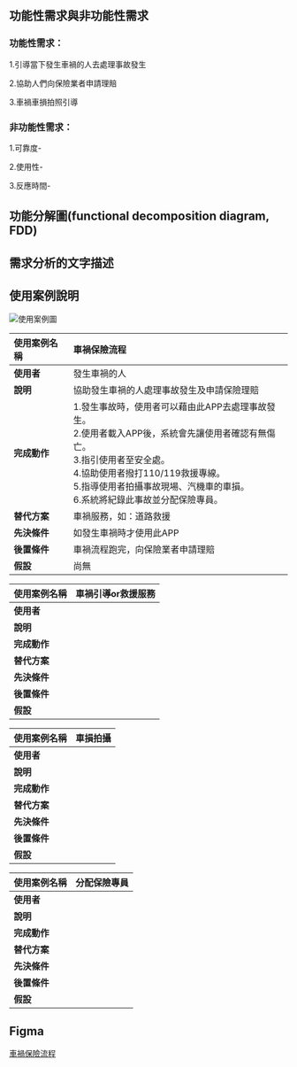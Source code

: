 ## 功能性需求與非功能性需求
### 功能性需求：

1.引導當下發生車禍的人去處理事故發生

2.協助人們向保險業者申請理賠

3.車禍車損拍照引導


### 非功能性需求：

1.可靠度-

2.使用性-

3.反應時間-


## 功能分解圖(functional decomposition diagram, FDD)


## 需求分析的文字描述



## 使用案例說明
![使用案例圖](https://user-images.githubusercontent.com/113971516/197565932-54b65f56-e66f-4ac1-b280-b2d76cfc64ef.jpg)

|**使用案例名稱**|**車禍保險流程**|
|:-------|:-----|
|**使用者**|發生車禍的人|
|**說明**|協助發生車禍的人處理事故發生及申請保險理賠|
|**完成動作**| 1.發生事故時，使用者可以藉由此APP去處理事故發生。<br>2.使用者載入APP後，系統會先讓使用者確認有無傷亡。<br>3.指引使用者至安全處。<br>4.協助使用者撥打110/119救援專線。<br>5.指導使用者拍攝事故現場、汽機車的車損。<br>6.系統將紀錄此事故並分配保險專員。|
|**替代方案**|車禍服務，如：道路救援|
|**先決條件**|如發生車禍時才使用此APP|
|**後置條件**|車禍流程跑完，向保險業者申請理賠|
|**假設**|尚無|

|**使用案例名稱**|**車禍引導or救援服務**|
|:-------|:-----|
|**使用者**||
|**說明**||
|**完成動作**||
|**替代方案**||
|**先決條件**||
|**後置條件**||
|**假設**||

|**使用案例名稱**|**車損拍攝**|
|:-------|:-----|
|**使用者**||
|**說明**||
|**完成動作**||
|**替代方案**||
|**先決條件**||
|**後置條件**||
|**假設**||

|**使用案例名稱**|**分配保險專員**|
|:-------|:-----:|
|**使用者**||
|**說明**||
|**完成動作**||
|**替代方案**||
|**先決條件**||
|**後置條件**||
|**假設**||

## Figma
[車禍保險流程](https://www.figma.com/proto/eDV6RaTzxPaKdVCo2svNlN/%E8%BB%8A%E7%A6%8D%E4%BF%9D%E9%9A%AA%E6%B5%81%E7%A8%8B-APP?node-id=5%3A4&scaling=scale-down&page-id=0%3A1&starting-point-node-id=5%3A4)
